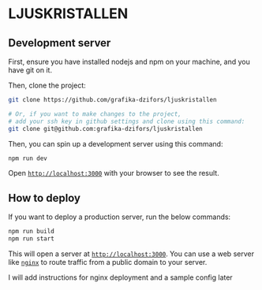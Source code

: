 # LJUSKRISTALLEN

## Development server

First, ensure you have installed nodejs and npm on your machine, and you have git on it.

Then, clone the project:

```bash
git clone https://github.com/grafika-dzifors/ljuskristallen

# Or, if you want to make changes to the project,
# add your ssh key in github settings and clone using this command:
git clone git@github.com:grafika-dzifors/ljuskristallen
```

Then, you can spin up a development server using this command:

```bash
npm run dev
```

Open [`http://localhost:3000`](http://localhost:3000) with your browser to see the result.

## How to deploy

If you want to deploy a production server, run the below commands:

```bash
npm run build
npm run start
```

This will open a server at [`http://localhost:3000`](http://localhost:3000). You can use a web server like [`nginx`](https://www.nginx.com/) to route traffic from a public domain to your server.

I will add instructions for nginx deployment and a sample config later
